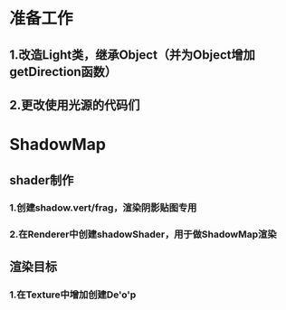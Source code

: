 # 准备工作
## 1.改造Light类，继承Object（并为Object增加getDirection函数）
## 2.更改使用光源的代码们

# ShadowMap
## shader制作
### 1.创建shadow.vert/frag，渲染阴影贴图专用
### 2.在Renderer中创建shadowShader，用于做ShadowMap渲染

## 渲染目标
### 1.在Texture中增加创建De'o'p
<!--stackedit_data:
eyJoaXN0b3J5IjpbMjA3Mjg3NTQwN119
-->